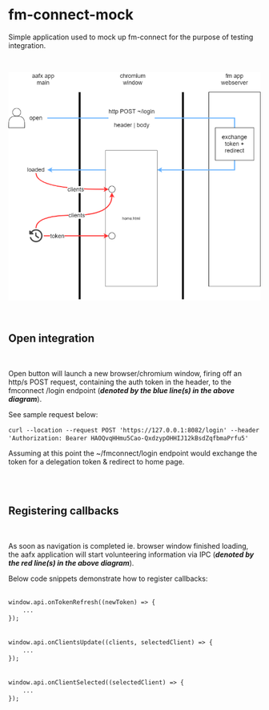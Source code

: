 # fm-connect-mock

Simple application used to mock up fm-connect for the purpose of testing integration.

<br />

![](integration_diagram.png)

<br />

## Open integration

<br />

Open button will launch a new browser/chromium window, firing off an http/s POST request, containing the auth token in the header, to the fmconnect /login endpoint (***denoted by the blue line(s) in the above diagram***).

See sample request below:

```
curl --location --request POST 'https://127.0.0.1:8082/login' --header 'Authorization: Bearer HAOQvqHHmu5Cao-QxdzypOHHIJ12kBsdZqfbmaPrfu5'
```

Assuming at this point the ~/fmconnect/login endpoint would exchange the token for a delegation token & redirect to home page.

<br />
<br />

## Registering callbacks

<br />

As soon as navigation is completed ie. browser window finished loading, the aafx application will start volunteering information via IPC (***denoted by the red line(s) in the above diagram***).

Below code snippets demonstrate how to register callbacks:

```

window.api.onTokenRefresh((newToken) => {
    ...
});


window.api.onClientsUpdate((clients, selectedClient) => {
    ...
});


window.api.onClientSelected((selectedClient) => {
    ...
});

```